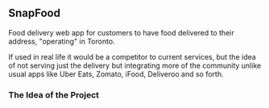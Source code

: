 <h2>SnapFood</h2>
Food delivery web app for customers to have food delivered to their address, "operating" in Toronto.

If used in real life it would be a competitor to current services, but the idea of not serving just the delivery but integrating more of the community unlike usual apps like Uber Eats, Zomato, iFood, Deliveroo and so forth.

<h3>The Idea of the Project<h3>
